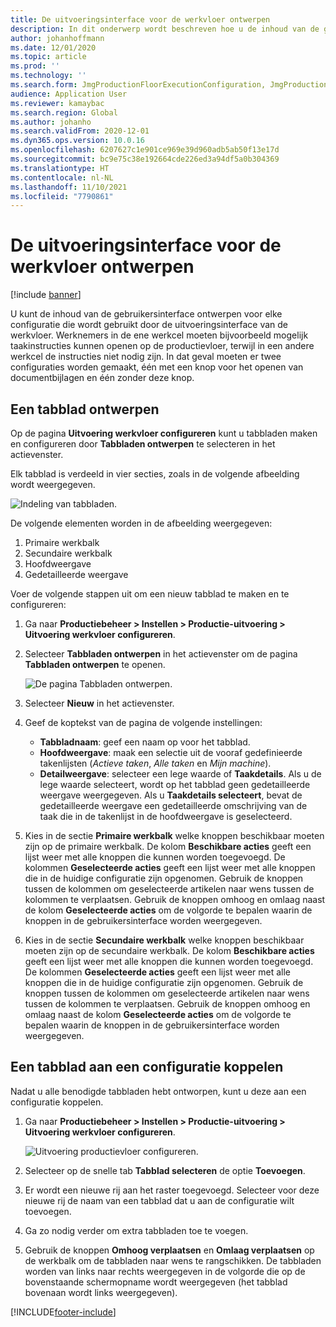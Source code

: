 ```yaml
---
title: De uitvoeringsinterface voor de werkvloer ontwerpen
description: In dit onderwerp wordt beschreven hoe u de inhoud van de gebruikersinterface ontwerpt voor elke configuratie.
author: johanhoffmann
ms.date: 12/01/2020
ms.topic: article
ms.prod: ''
ms.technology: ''
ms.search.form: JmgProductionFloorExecutionConfiguration, JmgProductionFloorExecutionConfigurationTab
audience: Application User
ms.reviewer: kamaybac
ms.search.region: Global
ms.author: johanho
ms.search.validFrom: 2020-12-01
ms.dyn365.ops.version: 10.0.16
ms.openlocfilehash: 6207627c1e901ce969e39d960adb5ab50f13e17d
ms.sourcegitcommit: bc9e75c38e192664cde226ed3a94df5a0b304369
ms.translationtype: HT
ms.contentlocale: nl-NL
ms.lasthandoff: 11/10/2021
ms.locfileid: "7790861"
---
```

# <a name="design-the-production-floor-execution-interface"></a>De uitvoeringsinterface voor de werkvloer ontwerpen

[!include [banner](../includes/banner.md)]

U kunt de inhoud van de gebruikersinterface ontwerpen voor elke configuratie die wordt gebruikt door de uitvoeringsinterface van de werkvloer. Werknemers in de ene werkcel moeten bijvoorbeeld mogelijk taakinstructies kunnen openen op de productievloer, terwijl in een andere werkcel de instructies niet nodig zijn. In dat geval moeten er twee configuraties worden gemaakt, één met een knop voor het openen van documentbijlagen en één zonder deze knop.

## <a name="design-a-tab"></a>Een tabblad ontwerpen

Op de pagina **Uitvoering werkvloer configureren** kunt u tabbladen maken en configureren door **Tabbladen ontwerpen** te selecteren in het actievenster.

Elk tabblad is verdeeld in vier secties, zoals in de volgende afbeelding wordt weergegeven.

![Indeling van tabbladen.](media/pfe-tab-layout.png "Indeling van tabbladen")

De volgende elementen worden in de afbeelding weergegeven:

1. Primaire werkbalk
1. Secundaire werkbalk
1. Hoofdweergave
1. Gedetailleerde weergave

Voer de volgende stappen uit om een nieuw tabblad te maken en te configureren:

1. Ga naar **Productiebeheer \> Instellen \> Productie-uitvoering \> Uitvoering werkvloer configureren**.

1. Selecteer **Tabbladen ontwerpen** in het actievenster om de pagina **Tabbladen ontwerpen** te openen.

    ![De pagina Tabbladen ontwerpen.](media/pfe-design-tabs.png "De pagina Tabbladen ontwerpen")

1. Selecteer **Nieuw** in het actievenster.

1. Geef de koptekst van de pagina de volgende instellingen:

    - **Tabbladnaam**: geef een naam op voor het tabblad.
    - **Hoofdweergave**: maak een selectie uit de vooraf gedefinieerde takenlijsten (*Actieve taken*, *Alle taken* en *Mijn machine*).
    - **Detailweergave**: selecteer een lege waarde of **Taakdetails**. Als u de lege waarde selecteert, wordt op het tabblad geen gedetailleerde weergave weergegeven. Als u **Taakdetails selecteert**, bevat de gedetailleerde weergave een gedetailleerde omschrijving van de taak die in de takenlijst in de hoofdweergave is geselecteerd.

1. Kies in de sectie **Primaire werkbalk** welke knoppen beschikbaar moeten zijn op de primaire werkbalk. De kolom **Beschikbare acties** geeft een lijst weer met alle knoppen die kunnen worden toegevoegd. De kolommen **Geselecteerde acties** geeft een lijst weer met alle knoppen die in de huidige configuratie zijn opgenomen. Gebruik de knoppen tussen de kolommen om geselecteerde artikelen naar wens tussen de kolommen te verplaatsen. Gebruik de knoppen omhoog en omlaag naast de kolom **Geselecteerde acties** om de volgorde te bepalen waarin de knoppen in de gebruikersinterface worden weergegeven.

1. Kies in de sectie **Secundaire werkbalk** welke knoppen beschikbaar moeten zijn op de secundaire werkbalk. De kolom **Beschikbare acties** geeft een lijst weer met alle knoppen die kunnen worden toegevoegd. De kolommen **Geselecteerde acties** geeft een lijst weer met alle knoppen die in de huidige configuratie zijn opgenomen. Gebruik de knoppen tussen de kolommen om geselecteerde artikelen naar wens tussen de kolommen te verplaatsen. Gebruik de knoppen omhoog en omlaag naast de kolom **Geselecteerde acties** om de volgorde te bepalen waarin de knoppen in de gebruikersinterface worden weergegeven.

## <a name="associate-a-tab-with-a-configuration"></a>Een tabblad aan een configuratie koppelen

Nadat u alle benodigde tabbladen hebt ontworpen, kunt u deze aan een configuratie koppelen.

1. Ga naar **Productiebeheer \> Instellen \> Productie-uitvoering \> Uitvoering werkvloer configureren**.

    ![Uitvoering productievloer configureren.](media/pfe-config-prod-floor-execution.png "Uitvoering productievloer configureren")

1. Selecteer op de snelle tab **Tabblad selecteren** de optie **Toevoegen**.

1. Er wordt een nieuwe rij aan het raster toegevoegd. Selecteer voor deze nieuwe rij de naam van een tabblad dat u aan de configuratie wilt toevoegen.

1. Ga zo nodig verder om extra tabbladen toe te voegen.

1. Gebruik de knoppen **Omhoog verplaatsen** en **Omlaag verplaatsen** op de werkbalk om de tabbladen naar wens te rangschikken. De tabbladen worden van links naar rechts weergegeven in de volgorde die op de bovenstaande schermopname wordt weergegeven (het tabblad bovenaan wordt links weergegeven).


[!INCLUDE[footer-include](../../includes/footer-banner.md)]
